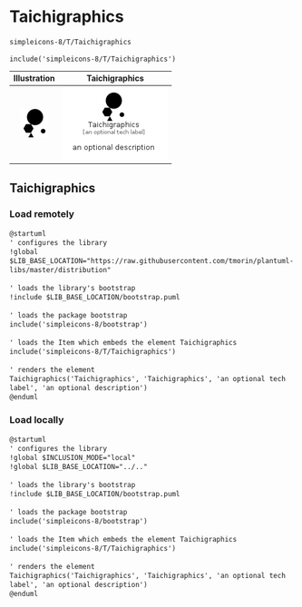 # Taichigraphics


```text
simpleicons-8/T/Taichigraphics
```

```text
include('simpleicons-8/T/Taichigraphics')
```



| Illustration | Taichigraphics |
| :---: | :---: |
| ![illustration for Illustration](../../simpleicons-8/T/Taichigraphics.png) | ![illustration for Taichigraphics](../../simpleicons-8/T/Taichigraphics.Local.png) |




## Taichigraphics

### Load remotely
```plantuml
@startuml
' configures the library
!global $LIB_BASE_LOCATION="https://raw.githubusercontent.com/tmorin/plantuml-libs/master/distribution"

' loads the library's bootstrap
!include $LIB_BASE_LOCATION/bootstrap.puml

' loads the package bootstrap
include('simpleicons-8/bootstrap')

' loads the Item which embeds the element Taichigraphics
include('simpleicons-8/T/Taichigraphics')

' renders the element
Taichigraphics('Taichigraphics', 'Taichigraphics', 'an optional tech label', 'an optional description')
@enduml
```

### Load locally
```plantuml
@startuml
' configures the library
!global $INCLUSION_MODE="local"
!global $LIB_BASE_LOCATION="../.."

' loads the library's bootstrap
!include $LIB_BASE_LOCATION/bootstrap.puml

' loads the package bootstrap
include('simpleicons-8/bootstrap')

' loads the Item which embeds the element Taichigraphics
include('simpleicons-8/T/Taichigraphics')

' renders the element
Taichigraphics('Taichigraphics', 'Taichigraphics', 'an optional tech label', 'an optional description')
@enduml
```

